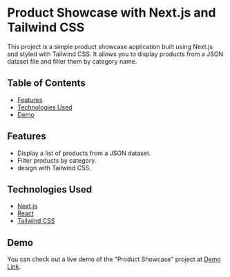 # Product Showcase with Next.js and Tailwind CSS

This project is a simple product showcase application built using Next.js and styled with Tailwind CSS. It allows you to display products from a JSON dataset file and filter them by category name.

## Table of Contents
- [Features](#features)
- [Technologies Used](#technologies-used)
- [Demo](#demo)

## Features

- Display a list of products from a JSON dataset.
- Filter products by category.
- design with Tailwind CSS.

## Technologies Used

- [Next.js](https://nextjs.org/)
- [React](https://reactjs.org/)
- [Tailwind CSS](https://tailwindcss.com/)

## Demo

You can check out a live demo of the "Product Showcase" project at [Demo Link](https://your-demo-link).



